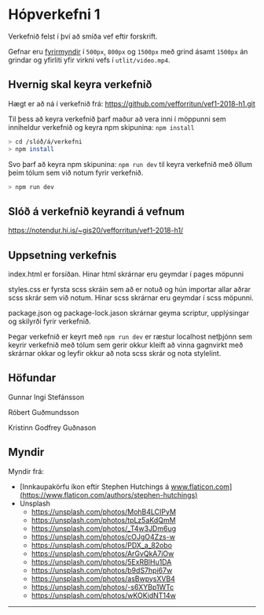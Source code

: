 


# Hópverkefni 1

Verkefnið felst í því að smíða vef eftir forskrift.

Gefnar eru [fyrirmyndir](utlit/) í `500px`, `800px` og `1500px` með grind ásamt `1500px` án grindar og yfirliti yfir virkni vefs í `utlit/video.mp4`.

## Hvernig skal keyra verkefnið

Hægt er að ná í verkefnið frá: https://github.com/vefforritun/vef1-2018-h1.git


Til þess að keyra verkefnið þarf maður að vera inni í möppunni sem inniheldur verkefnið og keyra npm skipunina: `npm install`

```bash
> cd /slóð/á/verkefni
> npm install
```

Svo þarf að keyra npm skipunina: `npm run dev` til keyra verkefnið með öllum þeim tólum sem við notum fyrir verkefnið.

```bash
> npm run dev
```

## Slóð á verkefnið keyrandi á vefnum

https://notendur.hi.is/~gis20/vefforritun/vef1-2018-h1/

## Uppsetning verkefnis

index.html er forsíðan. Hinar html skrárnar eru geymdar í pages möpunni

styles.css er fyrsta scss skráin sem að er notuð og hún importar allar aðrar scss skrár sem við notum. Hinar scss skrárnar eru geymdar í scss möpunni.

package.json og package-lock.jason skrárnar geyma scriptur, upplýsingar og skilyrði fyrir verkefnið.

Þegar verkefnið er keyrt með `npm run dev` er ræstur localhost netþjónn sem keyrir verkefnið með tólum sem gerir okkur kleift að vinna gagnvirkt með skrárnar okkar og leyfir okkur að nota scss skrár og nota stylelint.

## Höfundar

Gunnar Ingi Stefánsson

Róbert Guðmundsson

Kristinn Godfrey Guðnason

## Myndir

Myndir frá:

* [Innkaupakörfu íkon eftir Stephen Hutchings á www.flaticon.com](https://www.flaticon.com/authors/stephen-hutchings)
* Unsplash
  - https://unsplash.com/photos/MohB4LCIPyM
  - https://unsplash.com/photos/tpLz5aKdQmM
  - https://unsplash.com/photos/_T4w3JDm6ug
  - https://unsplash.com/photos/cOJgO4Zzs-w
  - https://unsplash.com/photos/PDX_a_82obo
  - https://unsplash.com/photos/ArGvQkA7iOw
  - https://unsplash.com/photos/5ExRBlHu1DA
  - https://unsplash.com/photos/b9dS7hpi67w
  - https://unsplash.com/photos/asBwpysXVB4
  - https://unsplash.com/photos/-s6XYBp1WTc
  - https://unsplash.com/photos/wKOKidNT14w

---


